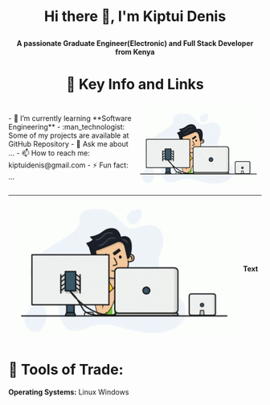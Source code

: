 # <p align="center">Hi there 👋, I'm Kiptui Denis</p>
**<p align="center">A passionate Graduate Engineer(Electronic) and Full Stack Developer from Kenya</P>**

# <p align="center">:briefcase: Key Info and Links</p>

<div style="display: flex; align-items: center;">
  <div style="flex: 1;">
- 🌱 I’m currently learning **Software Engineering**
- :man_technologist: Some of my projects are available at GitHub Repository
- 💬 Ask me about ...
- 📫 How to reach me: kiptuidenis@gmail.com
- ⚡ Fun fact: ...
  </div>
  <div style="flex: 1; text-align: right;">
    <img src="https://github.com/kiptuidenis/kiptuidenis/blob/main/programmer.gif" alt="alt text">
  </div>
</div>


| <img src="https://github.com/kiptuidenis/kiptuidenis/blob/main/programmer.gif" alt="Image" width="500"> | Text |
|-----------------------------------------------|------|


# :wrench: Tools of Trade:
**Operating Systems:**
Linux Windows
